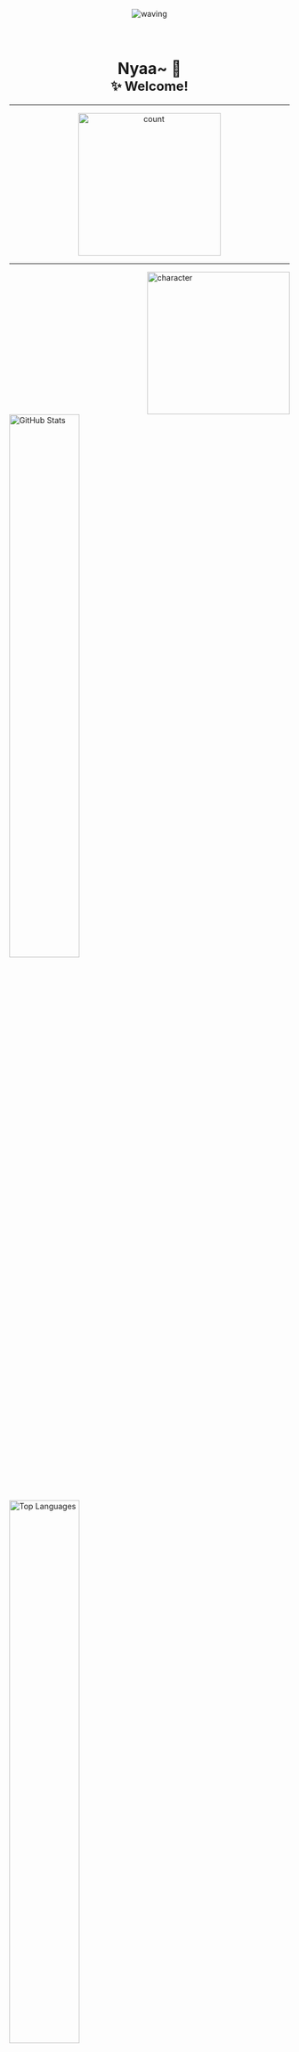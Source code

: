 <p align="center">
  <picture><img src="https://capsule-render.vercel.app/api?type=waving&height=100&color=timeGradient&section=header" alt="waving"/></picture>
</p>

<h1 align="center">
<br>Nyaa~ 🐾<br>
<sub>✨ Welcome!</sub>
</h1>

---

<p align="center">
  <picture><img src="https://count.getloli.com/@Sn0wo2?name=Sn0wo2&theme=rule34&padding=5&offset=0&align=center&scale=1.5&pixelated=0&darkmode=auto" width="256"  alt="count"/></picture>
</p>

---

<a href="https://github.com/Sn0wo2/character-picker" target="_blank">
  <img src="https://picker.me0wo.cc/character" align="right" width="256" alt="character">
</a>

<picture>
  <source media="(prefers-color-scheme: dark)" srcset="https://github-readme-stats.me0wo.cc/api?username=Sn0wo2&include_all_commits=true&ring_color=0969DA&show=reviews%2Cprs_merged%2Cprs_merged_percentage&custom_title=%E3%80%8CGitHub%20Stats%E3%80%8D&count_private=true&show_icons=true&theme=default&hide_border=true&hide_rank=true&border_radius=16&icon_color=4493F8&title_color=F0F6FC&text_color=9198A1&bg_color=0D1117">
  <source media="(prefers-color-scheme: light)" srcset="https://github-readme-stats.me0wo.cc/api?username=Sn0wo2&include_all_commits=true&ring_color=0969DA&show=reviews%2Cprs_merged%2Cprs_merged_percentage&custom_title=%E3%80%8CGitHub%20Stats%E3%80%8D&count_private=true&show_icons=true&theme=default&hide_border=true&hide_rank=true&border_radius=16&icon_color=0969DA&title_color=287DD7&text_color=59636E&bg_color=FFFFFF">
  <img alt="GitHub Stats" src="https://github-readme-stats.me0wo.cc/api?username=Sn0wo2&include_all_commits=true&ring_color=0969DA&show=reviews%2Cprs_merged%2Cprs_merged_percentage&custom_title=%E3%80%8CGitHub%20Stats%E3%80%8D&count_private=true&show_icons=true&theme=default&hide_border=true&hide_rank=true&border_radius=16&icon_color=0969DA&title_color=287DD7&text_color=59636E&bg_color=FFFFFF" width="50%" />
</picture>

<picture>
  <source media="(prefers-color-scheme: dark)" srcset="https://github-readme-stats.me0wo.cc/api/top-langs/?username=Sn0wo2&custom_title=%E3%80%8CMost%20Used%20Languages%E3%80%8D&layout=compact&langs_count=8&show_icons=true&theme=default&hide_border=true&hide_rank=true&border_radius=16&icon_color=4493F8&title_color=F0F6FC&text_color=9198A1&bg_color=0D1117">
  <source media="(prefers-color-scheme: light)" srcset="https://github-readme-stats.me0wo.cc/api/top-langs/?username=Sn0wo2&custom_title=%E3%80%8CMost%20Used%20Languages%E3%80%8D&layout=compact&langs_count=8&show_icons=true&theme=default&hide_border=true&hide_rank=true&border_radius=16&icon_color=0969DA&title_color=287DD7&text_color=59636E&bg_color=FFFFFF">
  <img alt="Top Languages" src="https://github-readme-stats.me0wo.cc/api/top-langs/?username=Sn0wo2&custom_title=%E3%80%8CMost%20Used%20Languages%E3%80%8D&layout=compact&langs_count=8&show_icons=true&theme=default&hide_border=true&hide_rank=true&border_radius=16&icon_color=0969DA&title_color=287DD7&text_color=59636E&bg_color=FFFFFF" width="50%" />
</picture>

---

<details open>
  <summary><h2>「OpenGPG」</h2></summary>

- **Fingerprint**:
  <a href="./assets/Me0wo_public.asc" target="_blank">
  🧷F632 A7DF E5A5 10EC DD97 7DA5 <b>CD3A 0F19 D1FC 2932</b>
  </a>

</details>

---

<details open>
  <summary><h2>「Support My Work」</h2></summary>

<a href="https://afdian.com/a/Me0wo" target="_blank">
  <img src="https://github.com/Sn0wo2/Sn0wo2/raw/refs/heads/out/sponsor/afdian-sponsor.svg" alt="sponsor">
</a>

</details>

---

<details open>
  <summary><h2>「Connect With Me」</h2></summary>

&nbsp;&nbsp;&nbsp;&nbsp;&nbsp;&nbsp;&nbsp;&nbsp;
<a href="mailto:mail@me0wo.cc" target="_blank">
<img src="https://img.shields.io/badge/%20-mail%40me0wo.cc-blue?style=flat-square&logo=gmail&logoColor=f5f5f5" alt="Mail">
</a>  
&nbsp;&nbsp;&nbsp;&nbsp;&nbsp;&nbsp;&nbsp;&nbsp;
<a href="mailto:mail@me0wo.cc" target="_blank">
<img src="https://img.shields.io/badge/No%20Spam%20Please~-lightgrey?style=flat-square" alt="No Spam">
</a>

</details>

<p align="center">
  <picture><img src="https://capsule-render.vercel.app/api?type=waving&height=100&color=timeGradient&section=footer" alt="waving"/></picture>
</p>

